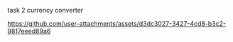task 2 
currency converter

https://github.com/user-attachments/assets/d3dc3027-3427-4cd8-b3c2-9817eeed89a6

